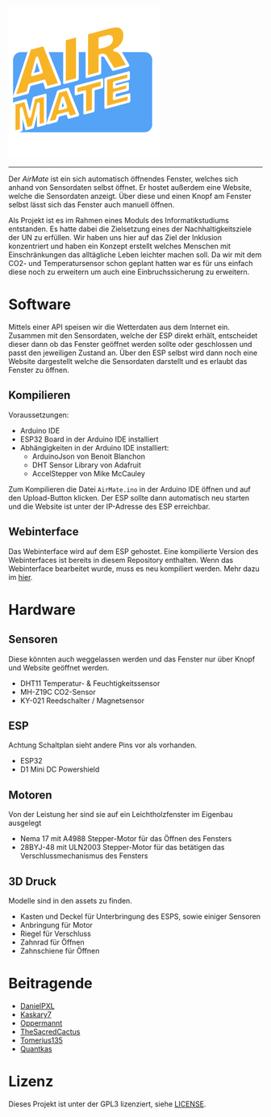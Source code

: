 <img src="./assets/Mac App icon.png" width="300" />

---

Der _AirMate_ ist ein sich automatisch öffnendes Fenster, welches sich anhand von Sensordaten selbst öffnet. Er hostet außerdem eine Website, welche die Sensordaten anzeigt. Über diese und einen Knopf am Fenster selbst lässt sich das Fenster auch manuell öffnen.

Als Projekt ist es im Rahmen eines Moduls des Informatikstudiums entstanden. Es hatte dabei die Zielsetzung eines der Nachhaltigkeitsziele der UN zu erfüllen. Wir haben uns hier auf das Ziel der Inklusion konzentriert und haben ein Konzept erstellt welches Menschen mit Einschränkungen das alltägliche Leben leichter machen soll. Da wir mit dem CO2- und Temperatursensor schon geplant hatten war es für uns einfach diese noch zu erweitern um auch eine Einbruchssicherung zu erweitern.

# Software

Mittels einer API speisen wir die Wetterdaten aus dem Internet ein. Zusammen mit den Sensordaten, welche der ESP direkt erhält, entscheidet dieser dann ob das Fenster geöffnet werden sollte oder geschlossen und passt den jeweiligen Zustand an. Über den ESP selbst wird dann noch eine Website dargestellt welche die Sensordaten darstellt und es erlaubt das Fenster zu öffnen.

## Kompilieren

Voraussetzungen:

- Arduino IDE
- ESP32 Board in der Arduino IDE installiert
- Abhängigkeiten in der Arduino IDE installiert:
  - ArduinoJson von Benoit Blanchon
  - DHT Sensor Library von Adafruit
  - AccelStepper von Mike McCauley

Zum Kompilieren die Datei `AirMate.ino` in der Arduino IDE öffnen und auf den Upload-Button klicken. Der ESP sollte dann automatisch neu starten und die Website ist unter der IP-Adresse des ESP erreichbar.

## Webinterface

Das Webinterface wird auf dem ESP gehostet. Eine kompilierte Version des Webinterfaces ist bereits in diesem Repository enthalten. Wenn das Webinterface bearbeitet wurde, muss es neu kompiliert werden. Mehr dazu im [hier](./src/AirMate/website/README.md).

# Hardware

## Sensoren

Diese könnten auch weggelassen werden und das Fenster nur über Knopf und Website geöffnet werden.

- DHT11
  Temperatur- & Feuchtigkeitssensor
- MH-Z19C
  CO2-Sensor
- KY-021
  Reedschalter / Magnetsensor

## ESP

Achtung Schaltplan sieht andere Pins vor als vorhanden.

- ESP32
- D1 Mini DC Powershield

## Motoren

Von der Leistung her sind sie auf ein Leichtholzfenster im Eigenbau ausgelegt

- Nema 17 mit A4988
  Stepper-Motor für das Öffnen des Fensters
- 28BYJ-48 mit ULN2003
  Stepper-Motor für das betätigen das Verschlussmechanismus des Fensters

## 3D Druck

Modelle sind in den assets zu finden.

- Kasten und Deckel für Unterbringung des ESPS, sowie einiger Sensoren
- Anbringung für Motor
- Riegel für Verschluss
- Zahnrad für Öffnen
- Zahnschiene für Öffnen

# Beitragende

- [DanielPXL](https://github.com/DanielPXL)
- [Kaskary7](https://github.com/Kaskary7)
- [Oppermannt](https://github.com/Oppermannt)
- [TheSacredCactus](https://github.com/TheSacredCactus)
- [Tomerius135](https://github.com/Tomerius135)
- [Quantkas](https://github.com/Quantkas)

# Lizenz

Dieses Projekt ist unter der GPL3 lizenziert, siehe [LICENSE](./LICENSE).
